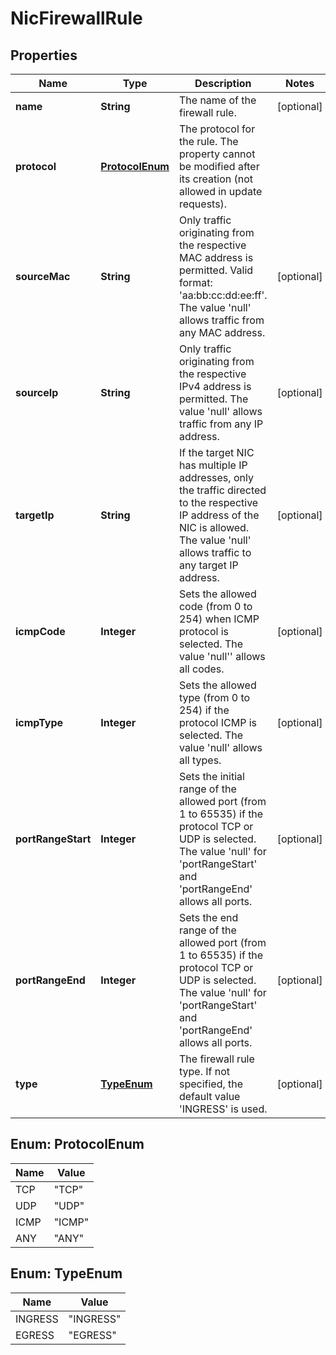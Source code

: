 

# NicFirewallRule

## Properties

| Name | Type | Description | Notes |
| ------------ | ------------- | ------------- | ------------- |
| **name** | **String** | The name of the firewall rule. |  [optional] |
| **protocol** | [**ProtocolEnum**](#ProtocolEnum) | The protocol for the rule. The property cannot be modified after its creation (not allowed in update requests). |  |
| **sourceMac** | **String** | Only traffic originating from the respective MAC address is permitted. Valid format: &#39;aa:bb:cc:dd:ee:ff&#39;. The value &#39;null&#39; allows traffic from any MAC address. |  [optional] |
| **sourceIp** | **String** | Only traffic originating from the respective IPv4 address is permitted. The value &#39;null&#39; allows traffic from any IP address. |  [optional] |
| **targetIp** | **String** | If the target NIC has multiple IP addresses, only the traffic directed to the respective IP address of the NIC is allowed. The value &#39;null&#39; allows traffic to any target IP address. |  [optional] |
| **icmpCode** | **Integer** | Sets the allowed code (from 0 to 254) when ICMP protocol is selected. The value &#39;null&#39;&#39; allows all codes. |  [optional] |
| **icmpType** | **Integer** | Sets the allowed type (from 0 to 254) if the protocol ICMP is selected. The value &#39;null&#39; allows all types. |  [optional] |
| **portRangeStart** | **Integer** | Sets the initial range of the allowed port (from 1 to 65535) if the protocol TCP or UDP is selected. The value &#39;null&#39; for &#39;portRangeStart&#39; and &#39;portRangeEnd&#39; allows all ports. |  [optional] |
| **portRangeEnd** | **Integer** | Sets the end range of the allowed port (from 1 to 65535) if the protocol TCP or UDP is selected. The value &#39;null&#39; for &#39;portRangeStart&#39; and &#39;portRangeEnd&#39; allows all ports. |  [optional] |
| **type** | [**TypeEnum**](#TypeEnum) | The firewall rule type. If not specified, the default value &#39;INGRESS&#39; is used. |  [optional] |



## Enum: ProtocolEnum

| Name | Value |
| ---- | -----
| TCP | &quot;TCP&quot; |
| UDP | &quot;UDP&quot; |
| ICMP | &quot;ICMP&quot; |
| ANY | &quot;ANY&quot; |



## Enum: TypeEnum

| Name | Value |
| ---- | -----
| INGRESS | &quot;INGRESS&quot; |
| EGRESS | &quot;EGRESS&quot; |


